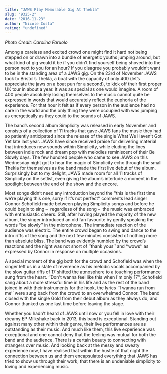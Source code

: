 ```yaml
---
title: "JAWS Play Memorable Gig At Thekla"
slug: "9325-2"
date: "2016-11-23"
author: "Nicole Costa"
rating: "undefined"
---
```


_Photo Credit: Carolina Faruolo_

Among a careless and excited crowd one might find it hard not being stepped on or drawn into a bundle of energetic youths jumping around, but what kind of gig would it be if you didn’t find yourself being shoved into the person next to you for an hour? If you disagree you probably wouldn’t want to be in the standing area of a JAWS gig. On the 23rd of November JAWS took to Bristol’s Thekla, a boat with the capacity of only 400 (let’s appreciate the jaws on a boat pun for a second), to kick off their first proper UK tour in about a year. It was as special as one would imagine. A room of 400 people absolutely losing themselves to the music cannot quite be expressed in words that would accurately reflect the euphoria of the experience. For that hour it felt as if every person in the audience had no care in the world and the only thing they were occupied with was jumping as energetically as they could to the sounds of JAWS.

The band’s second album Simplicity was released in early November and consists of a collection of 11 tracks that gave JAWS fans the music they had so patiently anticipated since the release of the single What We Haven’t Got Yet late last year. JAWS have since received praise for delivering material that introduces new sounds within Simplicity, while eluding the lines between indie rock and dream pop with melodies reminiscent of their Be Slowly days. The few hundred people who came to see JAWS on this Wednesday night got to hear the magic of Simplicity echo through the small Thekla for themselves as the band made the first live debut of the album. Surprisingly but to my delight, JAWS made room for all 11 tracks of Simplicity on the setlist, even giving the album’s interlude a moment in the spotlight between the end of the show and the encore.

Most songs didn’t need any introduction beyond the ‘‘this is the first time we’re playing this one, sorry if it’s not perfect’’ comments lead singer Connor Schofield made between playing Simplicity songs and before he could begin to sing –  regardless of the song –  the music was embraced with enthusiastic cheers. Still, after having played the majority of the new album, the singer introduced an old fan favourite by gently speaking the words ‘’be slowly’’ in the microphone. The immediate reaction of the audience was electric. The entire crowd began to swing and dance to the intro riffs of the song and the next few minutes consisted of nothing more than absolute bliss. The band was evidently humbled by the crowd’s reactions and the night was not short of ‘’thank yous’’ and ‘‘wows’’ as expressed by Connor in response on multiple occasions.

A special moment of the gig both for the crowd and Schofield was when the singer left us in a state of reverence as his melodic vocals accompanied by the slow guitar riffs of 17 shifted the atmosphere to a touching performance sung from the heart. ‘’Don't wanna feel like this when I'm only 17’’, Schofield sang about a more stressful time in his life and as the rest of the band joined in with their instruments for the hook, the lyrics _‘_’I wanna run from me’’ were sung back from the crowd to an overwhelmed Connor. The band closed with the single Gold from their debut album as they always do, and Connor thanked us one last time before leaving the stage.

Whether you hadn’t heard of JAWS until now or you fell in love with their dreamy EP Milkshake back in 2013, this band is exceptional. Standing out against many other within their genre, their live performances are as outstanding as their music. And much like them, this live experience was exceptional and one cannot deny that the feeling was mutual for both the band and the audience. There is a certain beauty to connecting with strangers over music. And looking back at the messy and sweaty experience now, I have realised that within the hustle of that night the connection between us and them encapsulated everything that JAWS has tried to show us through their work; that there is an undeniable simplicity to loving and experiencing music.
